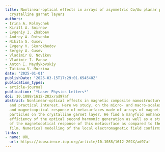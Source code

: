 ```yaml
---
title: Nonlinear-optical effects in arrays of asymmetric Co/Au planar particles on
  crystalline garnet layers
authors:
- Irina A. Kolmychek
- Kirill A. Smirnov
- Evgeniy I. Zhaboev
- Andrey A. Dotsenko
- Nikita S. Gusev
- Evgeny V. Skorokhodov
- Sergey A. Gusev
- Vladimir B. Novikov
- Vladimir I. Panov
- Anton I. Maydykovskiy
- Tatiana V. Murzina
date: '2025-01-01'
publishDate: '2025-03-15T17:29:01.654540Z'
publication_types:
- article-journal
publication: '*Laser Physics Letters*'
doi: 10.1088/1612-202x/ad97af
abstract: Nonlinear-optical effects in magnetic composite nanostructures are of fundamental
  and practical interest. Here we study, on the micro- and macro-scales, the nonlinear-optical
  and magnetooptical response of metasurfaces made of arrays of magnetic Co/Au plasmonic
  particles on the crystalline garnet layer. We find a manyfold enhancement of the
  efficiency of the optical second harmonic generation as well as a strong modification
  of the magnetooptical response of this metasurface as compared to the pure garnet
  film. Numerical modelling of the local electromagnetic field confirms these findings.
links:
- name: URL
  url: https://iopscience.iop.org/article/10.1088/1612-202X/ad97af
---
```

